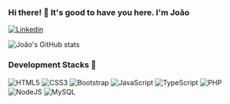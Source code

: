### Hi there! 👋 It's good to have you here. I'm João

[![Linkedin](https://img.shields.io/badge/LinkedIn-0077B5?style=for-the-badge&logo=linkedin&logoColor=white)](https://www.linkedin.com/in/joao-bagatoli/)

![João's GitHub stats](https://github-readme-stats.vercel.app/api?username=joaobagatoli07&show_icons=true&theme=radical)

### Development Stacks 🚀
<div style="display: inline-block;">
    <img align="center" src="https://img.shields.io/badge/HTML5-E34F26?style=for-the-badge&logo=html5&logoColor=white"
        alt="HTML5">
    <img align="center" src="https://img.shields.io/badge/CSS3-1572B6?style=for-the-badge&logo=css3&logoColor=white"
        alt="CSS3">
    <img align="center" src="https://img.shields.io/badge/Bootstrap-563D7C?style=for-the-badge&logo=bootstrap&logoColor=white"
        alt="Bootstrap">
    <img align="center" src="https://img.shields.io/badge/JavaScript-F7DF1E?style=for-the-badge&logo=javascript&logoColor=black"
        alt="JavaScript">
    <img align="center" src="https://img.shields.io/badge/TypeScript-007ACC?style=for-the-badge&logo=typescript&logoColor=white"
        alt="TypeScript">
    <img align="center" src="https://img.shields.io/badge/PHP-777BB4?style=for-the-badge&logo=php&logoColor=white"
        alt="PHP">
    <img align="center" src="https://img.shields.io/badge/Node.js-43853D?style=for-the-badge&logo=node.js&logoColor=white"
        alt="NodeJS">
    <img align="center" src="https://img.shields.io/badge/MySQL-005C84?style=for-the-badge&logo=mysql&logoColor=white"
        alt="MySQL">
</div>











